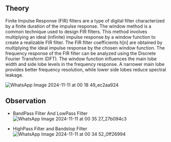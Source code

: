 ## Theory
Finite Impulse Response (FIR) filters are a type of digital filter characterized by a finite duration of the impulse response. The window method is a common technique used to design FIR filters. This method involves multiplying an ideal (infinite) impulse response by a window function to create a realizable FIR filter. The FIR filter coefficients h[n] are obtained by multiplying the ideal impulse response by the chosen window function. The frequency response of the FIR filter can be analyzed using the Discrete Fourier Transform (DFT). The window function influences the main lobe width and side lobe levels in the frequency response. A narrower main lobe provides better frequency resolution, while lower side lobes reduce spectral leakage.

![WhatsApp Image 2024-11-11 at 00 18 49_ec2aa924](https://github.com/user-attachments/assets/d406d3dc-8041-4b59-9a53-6d3f31961717)

## Observation

- BandPass Filter And LowPass Filter
![WhatsApp Image 2024-11-11 at 00 35 27_27b094c3](https://github.com/user-attachments/assets/fe4b62f7-3333-424f-bac5-7830f8dd2527)

- HighPass Filter and Bandstop Filter
  ![WhatsApp Image 2024-11-11 at 00 34 52_0ff26994](https://github.com/user-attachments/assets/3fd2cf78-bab7-46e0-85f6-ea71cc4fd5f4)


    



